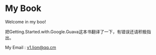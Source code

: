 # My Book

Welcome in my boo!

把Getting.Started.with.Google.Guava这本书翻译了一下，有错误还请积极指出。

My Email : v1.lion@qq.cm
